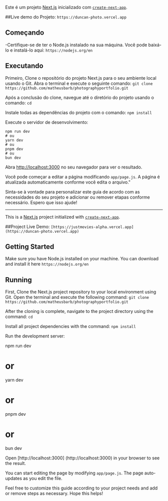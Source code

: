 Este é um projeto [Next.js](https://nextjs.org/)  inicializado com [`create-next-app`](https://github.com/vercel/next.js/tree/canary/packages/create-next-app).

##Live demo do Projeto: `https://duncan-photo.vercel.app`

## Começando
-Certifique-se de ter o Node.js instalado na sua máquina. Você pode baixá-lo e instalá-lo aqui: `https://nodejs.org/en`

## Executando

Primeiro, Clone o repositório do projeto Next.js para o seu ambiente local usando o Git. Abra o terminal e execute o seguinte comando: 
`git clone https://github.com/matheusbarb/photographyportfolio.git `

Após a conclusão do clone, navegue até o diretório do projeto usando o comando:
 `cd`

Instale todas as dependências do projeto com o comando: 
`npm install`

Execute o servidor de desenvolvimento:
```utilize
npm run dev
# ou
yarn dev
# ou
pnpm dev
# ou
bun dev
```

Abra [http://localhost:3000](http://localhost:3000) no seu navegador para ver o resultado.

Você pode começar a editar a página modificando `app/page.js`. A página é atualizada automaticamente conforme você edita o arquivo."

Sinta-se à vontade para personalizar este guia de acordo com as necessidades do seu projeto e adicionar ou remover etapas conforme necessário. Espero que isso ajude!

---------------------------------------------------------------------------

This is a [Next.js](https://nextjs.org/) project initialized with [`create-next-app`](https://github.com/vercel/next.js/tree/canary/packages/create-next-app).

##Project Live Demo: `[https://justmovies-alpha.vercel.app](https://duncan-photo.vercel.app)`

## Getting Started
Make sure you have Node.js installed on your machine. You can download and install it here `https://nodejs.org/en`


## Running
First, Clone the Next.js project repository to your local environment using Git. Open the terminal and execute the following command:
`git clone https://github.com/matheusbarb/photographyportfolio.git `

After the cloning is complete, navigate to the project directory using the command:
`cd` 

Install all project dependencies with the command:
`npm install`

Run the development server:

npm run dev
# or
yarn dev
# or
pnpm dev
# or
bun dev

Open [http://localhost:3000] (http://localhost:3000) in your browser to see the result.

You can start editing the page by modifying `app/page.js`. The page auto-updates as you edit the file.

Feel free to customize this guide according to your project needs and add or remove steps as necessary. Hope this helps!
